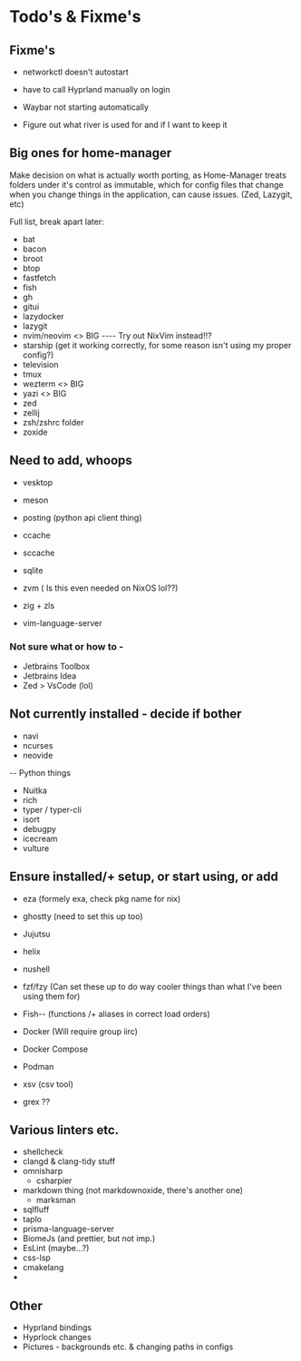 # Todo's & Fixme's

## Fixme's

- networkctl doesn't autostart
- have to call Hyprland manually on login
- Waybar not starting automatically

- Figure out what river is used for and if I want to keep it

## Big ones for home-manager

Make decision on what is actually worth porting, as Home-Manager
treats folders under it's control as immutable, which for config files
that change when you change things in the application, can cause issues.
(Zed, Lazygit, etc)

Full list, break apart later:

- bat
- bacon
- broot
- btop
- fastfetch
- fish
- gh
- gitui
- lazydocker
- lazygit
- nvim/neovim <> BIG ---- Try out NixVim instead!!?
- starship (get it working correctly, for some reason isn't using my proper config?)
- television
- tmux
- wezterm <> BIG
- yazi <> BIG
- zed
- zellij
- zsh/zshrc folder
- zoxide

## Need to add, whoops

- vesktop
- meson
- posting (python api client thing)
- ccache
- sccache
- sqlite

- zvm ( Is this even needed on NixOS lol??)
- zig + zls
- vim-language-server

### Not sure what or how to -

- Jetbrains Toolbox
- Jetbrains Idea
- Zed > VsCode (lol)

## Not currently installed - decide if bother

- navi
- ncurses
- neovide

-- Python things

- Nuitka
- rich
- typer / typer-cli
- isort
- debugpy
- icecream
- vulture

## Ensure installed/+ setup, or start using, or add

- eza (formely exa, check pkg name for nix)

- ghostty (need to set this up too)
- Jujutsu
- helix
- nushell
- fzf/fzy (Can set these up to do way cooler things than what I've been using them for)
- Fish-- (functions /+ aliases in correct load orders)
- Docker (Will require group iirc)
- Docker Compose
- Podman

- xsv (csv tool)
- grex ??

## Various linters etc.

- shellcheck
- clangd & clang-tidy stuff
- omnisharp
  - csharpier
- markdown thing (not markdownoxide, there's another one)
  - marksman
- sqlfluff
- taplo
- prisma-language-server
- BiomeJs (and prettier, but not imp.)
- EsLint (maybe...?)
- css-lsp
- cmakelang
-

## Other

- Hyprland bindings
- Hyprlock changes
- Pictures - backgrounds etc. & changing paths in configs
